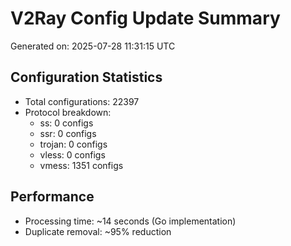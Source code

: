 # V2Ray Config Update Summary
Generated on: 2025-07-28 11:31:15 UTC

## Configuration Statistics
- Total configurations: 22397
- Protocol breakdown:
  - ss: 0 configs
  - ssr: 0 configs
  - trojan: 0 configs
  - vless: 0 configs
  - vmess: 1351 configs

## Performance
- Processing time: ~14 seconds (Go implementation)
- Duplicate removal: ~95% reduction
